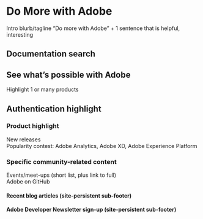 # Do More with Adobe
Intro blurb/tagline
“Do more with Adobe” + 1 sentence that is helpful, interesting


## Documentation search

## See what’s possible with Adobe
Highlight 1 or many products

## Authentication highlight

### Product highlight
New releases<br>
Popularity contest: Adobe Analytics, Adobe XD, Adobe Experience Platform


### Specific community-related content
Events/meet-ups (short list, plus link to full)<br>
Adobe on GitHub

#### Recent blog articles (site-persistent sub-footer)

#### Adobe Developer Newsletter sign-up (site-persistent sub-footer)
